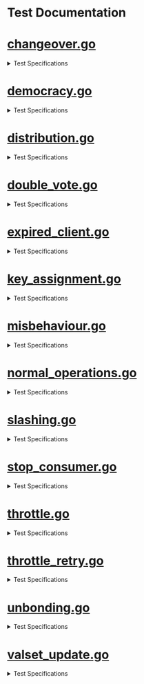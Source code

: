 # Test Documentation

# [changeover.go](../../tests/integration/changeover.go) 
<details><summary> Test Specifications </summary>

| Function | Short Description |
|----------|-------------------|
 [TestRecycleTransferChannel](../../tests/integration/changeover.go#L17) | TestRecycleTransferChannel tests that an existing transfer channel can be reused when transitioning from a standalone to a consumer chain.<details><summary>Details</summary>The test case:<br>* sets up a provider chain and a standalone chain<br>* creates a connection between the two chains<br>* creates a transfer channel between the two chains<br>* transitions the standalone chain to a consumer chain<br>* confirms that no extra transfer channel is created, thus only one transfer channel and one CCV channel exist.</details> |
</details>

# [democracy.go](../../tests/integration/democracy.go) 
<details><summary> Test Specifications </summary>

| Function | Short Description |
|----------|-------------------|
 [TestDemocracyRewardsDistribution](../../tests/integration/democracy.go#L78) | TestDemocracyRewardsDistribution checks that rewards to democracy representatives, community pool, and provider redistribution account are done correctly.<details><summary>Details</summary>* Set up a democracy consumer chain.<br>* Create a new block.<br>* Check that rewards to democracy representatives, community pool, and provider redistribution account are distributed in the right proportions.</details> |
 [TestDemocracyGovernanceWhitelisting](../../tests/integration/democracy.go#L194) | TestDemocracyGovernanceWhitelisting checks that only whitelisted governance proposals can be executed on democracy consumer chains.<details><summary>Details</summary>For context, see the whitelist for proposals in app/consumer-democracy/proposals_whitelisting.go.<br>* Set up a democracy consumer chain.<br>* Submit a proposal containing changes to the auth and mint module parameters.<br>* Check that the proposal is not executed, since the change to the auth module is not whitelisted.<br>* Submit a proposal containing changes *only* to the mint module parameters.<br>* Check that the proposal is executed, since the change to the mint module is whitelisted.<br>* Submit a proposal containing changes *only* to the auth module parameters.<br>* Check that again, the proposal is not executed, since the change to the auth module is not whitelisted.</details> |
 [TestDemocracyMsgUpdateParams](../../tests/integration/democracy.go#L294) | TestDemocracyMsgUpdateParams checks that the consumer parameters can be updated through a governance proposal.<details><summary>Details</summary>* Set up a democracy consumer chain.<br>* Submit a proposal containing changes to the consumer module parameters.<br>* Check that the proposal is executed, and the parameters are updated.</details> |
</details>

# [distribution.go](../../tests/integration/distribution.go) 
<details><summary> Test Specifications </summary>

| Function | Short Description |
|----------|-------------------|
 [TestRewardsDistribution](../../tests/integration/distribution.go#L32) | TestRewardsDistribution tests the distribution of rewards from the consumer chain to the provider chain.<details><summary>Details</summary>* Set up a provider and consumer chain and completes the channel initialization.<br>* Send tokens into the FeeCollector on the consumer chain,<br>and check that these tokens distributed correctly across the provider and consumer chain.<br>* Check that the tokens are distributed purely on the consumer chain,<br>then advance the block height to make the consumer chain send a packet with rewards to the provider chain.<br>* Don't whitelist the consumer denom, so that the tokens stay in the ConsumerRewardsPool on the provider chain.</details> |
 [TestSendRewardsRetries](../../tests/integration/distribution.go#L202) | TestSendRewardsRetries tests that failed reward transmissions are retried every BlocksPerDistributionTransmission blocks<details><summary>Details</summary>* Set up a provider and consumer chain and complete the channel initialization.<br>* Fill the fee pool on the consumer chain, then corrupt the transmission channel<br>and try to send rewards to the provider chain, which should fail.<br>* Advance the block height to trigger a retry of the reward transmission, and confirm that this time, the transmission is successful.</details> |
 [TestEndBlockRD](../../tests/integration/distribution.go#L284) | TestEndBlockRD tests that the last transmission block height is correctly updated after the expected number of block have passed.<details><summary>Details</summary>* Set up CCV and transmission channels between the provider and consumer chains.<br>* Fill the fee pool on the consumer chain, prepare the system for reward<br>distribution, and optionally corrupt the transmission channel to simulate failure scenarios.<br>* After advancing the block height, verify whether the LBTH is updated correctly<br>and if the escrow balance changes as expected.<br>* Check that the IBC transfer states are discarded if the reward distribution<br>to the provider has failed.<br><br>Note: this method is effectively a unit test for EndBLockRD(), but is written as an integration test to avoid excessive mocking.</details> |
 [TestSendRewardsToProvider](../../tests/integration/distribution.go#L407) | TestSendRewardsToProvider is effectively a unit test for SendRewardsToProvider(), but is written as an integration test to avoid excessive mocking.<details><summary>Details</summary>* Set up CCV and transmission channels between the provider and consumer chains.<br>* Verify the SendRewardsToProvider() function under various scenarios and checks if the<br>function handles each scenario correctly by ensuring the expected number of token transfers.</details> |
 [TestIBCTransferMiddleware](../../tests/integration/distribution.go#L554) | TestIBCTransferMiddleware tests the logic of the IBC transfer OnRecvPacket callback.<details><summary>Details</summary>* Set up IBC and transfer channels.<br>* Simulate various scenarios of token transfers from the provider chain to<br>the consumer chain, and evaluate how the middleware processes these transfers.<br>* Ensure that token transfers are handled correctly and rewards are allocated as expected.</details> |
 [TestAllocateTokens](../../tests/integration/distribution.go#L744) | TestAllocateTokens is a happy-path test of the consumer rewards pool allocation to opted-in validators and the community pool.<details><summary>Details</summary>* Set up a provider chain and multiple consumer chains, and initialize the channels between them.<br>* Fund the consumer rewards pools on the provider chain and allocate rewards to the consumer chains.<br>* Begin a new block to cause rewards to be distributed to the validators and the community pool,<br>and check that the rewards are allocated as expected.</details> |
 [TestAllocateTokensToConsumerValidators](../../tests/integration/distribution.go#L884) | TestAllocateTokensToConsumerValidators tests the allocation of tokens to consumer validators.<details><summary>Details</summary>* The test exclusively uses the provider chain.<br>* Set up a current set of consumer validators, then call the AllocateTokensToConsumerValidators<br>function to allocate a number of tokens to the validators.<br>* Check that the expected number of tokens were allocated to the validators.<br>* The test covers the following scenarios:<br>  - The tokens to be allocated are empty<br>  - The consumer validator set is empty<br>  - The tokens are allocated to a single validator<br>  - The tokens are allocated to multiple validators</details> |
 [TestAllocateTokensToConsumerValidatorsWithDifferentValidatorHeights](../../tests/integration/distribution.go#L1029) | TestAllocateTokensToConsumerValidatorsWithDifferentValidatorHeights tests AllocateTokensToConsumerValidators test with consumer validators that have different heights.<details><summary>Details</summary>* Set up a context where the consumer validators have different join heights and verify that rewards are<br>correctly allocated only to validators who have been active long enough.<br>* Ensure that rewards are evenly distributed among eligible validators, that validators<br>can withdraw their rewards correctly, and that no rewards are allocated to validators<br>who do not meet the required join height criteria.<br>* Confirm that validators that have been consumer validators for some time receive rewards,<br>while validators that recently became consumer validators do not receive rewards.</details> |
 [TestMultiConsumerRewardsDistribution](../../tests/integration/distribution.go#L1149) | TestMultiConsumerRewardsDistribution tests the rewards distribution of multiple consumers chains.<details><summary>Details</summary>* Set up multiple consumer and transfer channels and verify the distribution of rewards from<br>various consumer chains to the provider's reward pool.<br>* Ensure that the consumer reward pools are correctly populated<br>and that rewards are properly transferred to the provider.<br>* Checks that the provider's reward pool balance reflects the accumulated<br>rewards from all consumer chains after processing IBC transfer packets and relaying<br>committed packets.</details> |
</details>

# [double_vote.go](../../tests/integration/double_vote.go) 
<details><summary> Test Specifications </summary>

| Function | Short Description |
|----------|-------------------|
 [TestHandleConsumerDoubleVoting](../../tests/integration/double_vote.go#L23) | TestHandleConsumerDoubleVoting tests the handling of double voting evidence from the consumer chain.<details><summary>Details</summary>* Set up a CCV channel.<br>* Create various double voting scenarios and submit those to the provider chain.<br>* Check if the provider chain correctly processes the evidence, jail and tombstone validators as needed, and apply the<br>correct slashing penalties.<br>* Verify that invalid evidence is properly rejected and does not result in incorrect penalties.</details> |
 [TestHandleConsumerDoubleVotingSlashesUndelegationsAndRelegations](../../tests/integration/double_vote.go#L283) | TestHandleConsumerDoubleVotingSlashesUndelegationsAndRelegations tests the handling of double voting evidence from the consumer chain and checks if slashing, undelegations, and redelegations are correctly processed.<details><summary>Details</summary>* Set up a CCV channel.<br>* Create various double voting scenarios and submit those to the provider chain.<br>* Verify that the evidence is processed correctly.<br>* Ensure that the provider chain slashes the validator appropriately, and that it handles undelegations and redelegations accurately.<br>* Confirm that the validator’s staking status reflects these actions.<br>* Check if the slashing penalties are applied correctly and update the validator’s balance and delegations as expected.</details> |
</details>

# [expired_client.go](../../tests/integration/expired_client.go) 
<details><summary> Test Specifications </summary>

| Function | Short Description |
|----------|-------------------|
 [TestVSCPacketSendExpiredClient](../../tests/integration/expired_client.go#L29) | TestVSCPacketSendExpiredClient tests queueing of VSCPackets when the consumer client is expired.<details><summary>Details</summary>* Set up a CCV channel and expire the client on consumer chain.<br>* Bond tokens to provider, send CCV packet to consumer and check pending packets.<br>* While the consumer client is expired (or inactive for some reason) all packets will be queued.<br>* The packet sending and checks are then repeated.<br>* More tokens are bonded on provider to change validator powers.<br>* Upgrade expired client to the consumer and all packets are cleared once the consumer client is established.</details> |
 [TestConsumerPacketSendExpiredClient](../../tests/integration/expired_client.go#L99) | TestConsumerPacketSendExpiredClient tests the consumer sending packets when the provider client is expired.<details><summary>Details</summary>* Set up a CCV channel and bond tokens on provider.<br>* Send CCV packet to consumer and rebond tokens on provider.<br>* Check for pending VSC packets and relay all VSC packets to consumer.<br>* The provider client is then expired.<br>* Confirm that while the provider client is expired all packets will be queued and then cleared<br>once the provider client is upgraded.</details> |
</details>

# [key_assignment.go](../../tests/integration/key_assignment.go) 
<details><summary> Test Specifications </summary>

| Function | Short Description |
|----------|-------------------|
 [TestKeyAssignment](../../tests/integration/key_assignment.go#L34) | TestKeyAssignment tests key assignments relayed from the provider chain to the consumer chain at different times in the protocol lifecycle.<details><summary>Details</summary>Each test scenario sets up a provider chain and then assigns a key for a validator.<br>However, the assignment comes at different times in the protocol lifecycle.<br>The test covers the following scenarios:<br>* successfully assign the key before the CCV channel initialization is complete, then check that a VSCPacket is indeed queued<br>* successfully assign the key after the CCV channel initialization is complete<br>* successfully assign the key during an same epoch where the validator power changes<br>* get an error when assigning the same key twice in the same block by different validators<br>* get an error when assigning the same key twice in the same block by the same validator<br>* successfully assign two different keys in the same block by one validator<br>* get an error when assigning the same key twice in different blocks by different validators<br>* get an error when assigning the same key twice in different blocks by the same validator<br>For each scenario where the key assignment does not produce an error,<br>the test also checks that VSCPackets are relayed to the consumer chain and that the clients on<br>the provider and consumer chain can be updated.</details> |
</details>

# [misbehaviour.go](../../tests/integration/misbehaviour.go) 
<details><summary> Test Specifications </summary>

| Function | Short Description |
|----------|-------------------|
 [TestHandleConsumerMisbehaviour](../../tests/integration/misbehaviour.go#L25) | TestHandleConsumerMisbehaviour tests the handling of consumer misbehavior.<details><summary>Details</summary>* Set up a CCV channel and send an empty VSC packet to ensure that the consumer client revision height is greater than 0.<br>* Construct a Misbehaviour object with two conflicting headers and process the equivocation evidence.<br>* Verify that the provider chain correctly processes this misbehavior.<br>* Ensure that all involved validators are jailed, tombstoned, and slashed according to the expected outcomes.<br>* Assert that their tokens are adjusted based on the slashing fraction.</details> |
 [TestGetByzantineValidators](../../tests/integration/misbehaviour.go#L101) | TestGetByzantineValidators checks the GetByzantineValidators function on various instances of misbehaviour.<details><summary>Details</summary>* Set up a provider and consumer chain.<br>* Create a header with a subset of the validators on the consumer chain, then create a second header (in a variety of different ways),<br>and check which validators are considered Byzantine by calling the GetByzantineValidators function.<br>* The test scenarios are:<br>- when one of the headers is empty, the function should return an error<br>- when one of the headers has a corrupted validator set (e.g. by a validator having a different public key), the function should return an error<br>- when the signatures in one of the headers are corrupted, the function should return an error<br>- when the attack is an amnesia attack (i.e. the headers have different block IDs), no validator is considered byzantine<br>- for non-amnesia misbehaviour, all validators that signed both headers are considered byzantine</details> |
 [TestCheckMisbehaviour](../../tests/integration/misbehaviour.go#L399) | TestCheckMisbehaviour tests that the CheckMisbehaviour function correctly checks for misbehaviour.<details><summary>Details</summary>* Set up a provider and consumer chain.<br>* Create a valid client header and then create a misbehaviour by creating a second header in a variety of different ways.<br>* Check that the CheckMisbehaviour function correctly checks for misbehaviour by verifying that<br>it returns an error when the misbehaviour is invalid and no error when the misbehaviour is valid.<br>* The test scenarios are:<br>  - both headers are identical (returns an error)<br>  - the misbehaviour is not for the consumer chain (returns an error)<br>  - passing an invalid client id (returns an error)<br>  - passing a misbehaviour with different header height (returns an error)<br>  - passing a misbehaviour older than the min equivocation evidence height (returns an error)<br>  - one header of the misbehaviour has insufficient voting power (returns an error)<br>  - passing a valid misbehaviour (no error)<br><br>* Test does not test actually submitting the misbehaviour to the chain or freezing the client.</details> |
</details>

# [normal_operations.go](../../tests/integration/normal_operations.go) 
<details><summary> Test Specifications </summary>

| Function | Short Description |
|----------|-------------------|
 [TestHistoricalInfo](../../tests/integration/normal_operations.go#L19) | TestHistoricalInfo tests the tracking of historical information in the context of new blocks being committed.<details><summary>Details</summary>* Save the initial number of CC validators and current block height.<br>* Add a new validator and then advance the blockchain by one block, triggering the tracking of historical information.<br>* Create 2 validators and then call TrackHistoricalInfo with header block height.<br>* Verify that historical information is pruned correctly and that the validator set is updated as expected.<br>* Check if the historical information is correctly handled and pruned based on the block height.</details> |
</details>

# [slashing.go](../../tests/integration/slashing.go) 
<details><summary> Test Specifications </summary>

| Function | Short Description |
|----------|-------------------|
 [TestRelayAndApplyDowntimePacket](../../tests/integration/slashing.go#L51) | TestRelayAndApplyDowntimePacket tests that downtime slash packets can be properly relayed from consumer to provider, handled by provider, with a VSC and jailing eventually effective on consumer and provider.<details><summary>Details</summary>* Set up CCV channels and retrieve consumer validators.<br>* Select a validator and create its consensus address.<br>* Retrieve the provider consensus address that corresponds to the consumer consensus address of the validator.<br>* The validator's current state is also retrieved, including its token balance,<br>* Set validator's signing information is to ensure it will be jailed for downtime.<br>* Create the slashing packet and send it from the consumer chain to the provider chain with a specified timeout.<br>* Receive the packet and verify that the validator was removed from the provider validator set.<br>* Relay VSC packets from the provider chain to each consumer chain and verify that the consumer chains correctly process these packets.<br>* Check the validator's balance and status on the provider chain to ensure it was jailed correctly but not slashed,<br>and its unjailing time is updated.<br>* Reset the outstanding downtime flag on the consumer chain, and ensure that the consumer<br>chain acknowledges receipt of the packet from the provider chain.<br><br>Note: This method does not test the actual slash packet sending logic for downtime<br>and double-signing, see TestValidatorDowntime and TestValidatorDoubleSigning for<br>those types of tests.</details> |
 [TestSlashPacketAcknowledgement](../../tests/integration/slashing.go#L186) | TestSlashPacketAcknowledgement tests the handling of a slash packet acknowledgement.<details><summary>Details</summary>* Set up a provider and consumer chain, with channel initialization between them performed.<br>* Send a slash packet with randomized fields from the consumer to the provider.<br>* The provider processes the packet</details> |
 [TestHandleSlashPacketDowntime](../../tests/integration/slashing.go#L237) | TestHandleSlashPacketDowntime tests the handling of a downtime related slash packet, with integration tests.<details><summary>Details</summary>* Retrieve a validator from provider chain's validators and checks if it's bonded.<br>* Set tThe signing information for the validator.<br>* The provider processes the downtime slashing packet from the consumer.<br>* Check that the validator has been jailed as a result of the downtime slashing packet being processed.<br>* Verify that the validator’s signing information is updated and that the jailing duration is set correctly.<br><br>Note that only downtime slash packets are processed by HandleSlashPacket.</details> |
 [TestOnRecvSlashPacketErrors](../../tests/integration/slashing.go#L283) | TestOnRecvSlashPacketErrors tests errors for the OnRecvSlashPacket method in an integration testing setting.<details><summary>Details</summary>* Set up all CCV channels and expect panic if the channel is not established via dest channel of packet.<br>* After the correct channelID is added to the packet, a panic shouldn't occur anymore.<br>* Create an instance of SlashPacketData and then verify correct processing and error handling<br>for slashing packets received by the provider chain.</details> |
 [TestValidatorDowntime](../../tests/integration/slashing.go#L401) | TestValidatorDowntime tests if a slash packet is sent and if the outstanding slashing flag is switched when a validator has downtime on the slashing module.<details><summary>Details</summary>* Set up all CCV channel and send an empty VSC packet, then retrieve the address of a validator.<br>* Validator signs blocks for the duration of the signedBlocksWindow and a slash packet is constructed to be sent and committed.<br>* Simulate the validator missing blocks and then verify that the validator is jailed and the jailed time is correctly updated.<br>* Ensure that the missed block counters are reset.<br>* Check that there is a pending slash packet in the queue, and then send the pending packets.<br>* Check if slash record is created and verify that the consumer queue still contains the packet since no<br>acknowledgment has been received from the provider.<br>* Verify that the slash packet was sent and check that the outstanding slashing flag prevents the jailed validator to keep missing block.</details> |
 [TestValidatorDoubleSigning](../../tests/integration/slashing.go#L521) | TestValidatorDoubleSigning tests if a slash packet is sent when a double-signing evidence is handled by the evidence module.<details><summary>Details</summary>* Set up all CCV channel and send an empty VSC packet.<br>* Create a validator public key and address.<br>* Set the infraction parameters and create evidence of double signing.<br>* Add validator signing-info are also to the store and construct the slash packet.<br>* Simulate double signing and sends the slash packet.<br>* Verify the handling of slash packet, and check if slash record was created and if it's waiting for reply.<br>* Confirm that the queue is not cleared and the slash packet is sent.</details> |
 [TestQueueAndSendSlashPacket](../../tests/integration/slashing.go#L615) | TestQueueAndSendSlashPacket tests the integration of QueueSlashPacket with SendPackets. In normal operation slash packets are queued in BeginBlock and sent in EndBlock.<details><summary>Details</summary>* Set up all CCV channels and then queue slash packets for both downtime and double-signing infractions.<br>* Check that the correct number of slash requests are stored in the queue, including duplicates for downtime infractions.<br>* Prepare the CCV channel for sending actual slash packets.<br>* Send the slash packets and check that the outstanding downtime flags are correctly set for validators that were slashed<br>for downtime infractions.<br>* Ensure that the pending data packets queue is empty.</details> |
 [TestCISBeforeCCVEstablished](../../tests/integration/slashing.go#L700) | TestCISBeforeCCVEstablished tests that the consumer chain doesn't panic or have any undesired behavior when a slash packet is queued before the CCV channel is established. Then once the CCV channel is established, the slash packet should be sent soon after.<details><summary>Details</summary>* Check that no pending packets exist and that there's no slash record found.<br>* Triggers a slashing event which queues a slash packet.<br>* The slash packet should be queued but not sent, and it should stay like that until the CCV channel is established and the packet is sent.<br>*Verify that a slashing record now exists, indicating that the slashing packet has been successfully sent.</details> |
</details>

# [stop_consumer.go](../../tests/integration/stop_consumer.go) 
<details><summary> Test Specifications </summary>

| Function | Short Description |
|----------|-------------------|
 [TestStopConsumerChain](../../tests/integration/stop_consumer.go#L26) | TestStopConsumerChain tests the functionality of stopping a consumer chain at a higher level than unit tests.<details><summary>Details</summary>* Retrieve a validator from the provider chain's validators and then the delegator address.<br>* Set up test operations, populating the provider chain states using the following operations:<br>  - Setup CCV channels; establishes the CCV channel and sets channelToChain, chainToChannel, and initHeight mapping for the consumer chain ID.<br>  - Delegate the total bond amount to the chosen validator.<br>  - Undelegate the shares in four consecutive blocks evenly; create UnbondingOp and UnbondingOpIndex entries for the consumer chain ID.<br>  - Set SlashAck state for the consumer chain ID.<br><br>* After, the setup operations are executed, and the consumer chain is stopped.<br>* Check that the state associated with the consumer chain is properly cleaned up after it is stopped.</details> |
 [TestStopConsumerOnChannelClosed](../../tests/integration/stop_consumer.go#L117) | TestStopConsumerOnChannelClosed tests stopping a consumer chain correctly.<details><summary>Details</summary>* Set up CCV channel and transfer channel, and send empty VSC packet.<br>* Stop the consumer chain and verify that the provider chain's channel end is closed.<br><br>TODO Simon: implement OnChanCloseConfirm in IBC-GO testing to close the consumer chain's channel end</details> |
</details>

# [throttle.go](../../tests/integration/throttle.go) 
<details><summary> Test Specifications </summary>

| Function | Short Description |
|----------|-------------------|
 [TestBasicSlashPacketThrottling](../../tests/integration/throttle.go#L35) | TestBasicSlashPacketThrottling tests slash packet throttling with a single consumer, two slash packets, and no VSC matured packets. The most basic scenario.<details><summary>Details</summary>* Set up various test cases, all CCV channels and validator powers.<br>* Retrieve the initial value of the slash meter, and the test verify it has the expected value.<br>* All validators are retrieved as well, and it's ensured that none of them are jailed from the start.<br>* Create a slash packet for the first validator and send it from the consumer to the provider.<br>* Asserts that validator 0 is jailed, has no power, and that the slash meter and allowance have the expected values.<br>* Then, create a second slash packet for a different validator, and check if the second validator is<br>not jailed after sending the second slash packet.<br>* Replenishes the slash meter until it is positive.<br>* Assert that validator 2 is jailed once the slash packet is retried and that it has no more voting power.</details> |
 [TestMultiConsumerSlashPacketThrottling](../../tests/integration/throttle.go#L219) | TestMultiConsumerSlashPacketThrottling tests slash packet throttling in the context of multiple consumers sending slash packets to the provider, with VSC matured packets sprinkled around.<details><summary>Details</summary>* Set up all CCV channels and validator powers.<br>* Choose three consumer bundles from the available bundles.<br>* Send the slash packets from each of the chosen consumer bundles to the provider chain. They will each slash a different validator.<br>* Confirm that the slash packet for the first consumer was handled first, and afterward, the slash packets for the second and<br>third consumers were bounced.<br>* Check the total power of validators in the provider chain to ensure it reflects the expected state after the first validator has been jailed.<br>* Replenish the slash meter and handle one of the two queued slash packet entries when both are retried.<br>* Verify again that the total power is updated.<br>* Replenish the slash meter one more time, and handle the final slash packet.<br>* Confirm that all validators are jailed.</details> |
 [TestPacketSpam](../../tests/integration/throttle.go#L348) | TestPacketSpam confirms that the provider can handle a large number of incoming slash packets in a single block.<details><summary>Details</summary>* Set up all CCV channels and validator powers.<br>* Set the parameters related to the handling of slash packets.<br>* Prepare the slash packets for the first three validators, and create 500 slash packets, alternating between<br>downtime and double-sign infractions.<br>* Simulate the reception of the 500 packets by the provider chain within the same block.<br>* Verify that the first three validators have been jailed as expected. This confirms that the<br>system correctly processed the slash packets and applied the penalties.</details> |
 [TestDoubleSignDoesNotAffectThrottling](../../tests/integration/throttle.go#L420) | TestDoubleSignDoesNotAffectThrottling tests that a large number of double sign slash packets do not affect the throttling mechanism.<details><summary>Details</summary>* Set up a scenario where 3 validators are slashed for double signing, and the 4th is not.<br>* Send 500 double sign slash packets from a consumer to the provider in a single block.<br>* Confirm that the slash meter is not affected by this, and that no validators are jailed.</details> |
 [TestSlashingSmallValidators](../../tests/integration/throttle.go#L508) | TestSlashingSmallValidators tests that multiple slash packets from validators with small power can be handled by the provider chain in a non-throttled manner.<details><summary>Details</summary>* Set up all CCV channels and delegate tokens to four validators, giving the first validator a larger amount of power.<br>* Initialize the slash meter, and verify that none of the validators are jailed before the slash packets are processed.<br>* Set up default signing information for the three smaller validators to prepare them for being jailed.<br>* The slash packets for the small validators are then constructed and sent.<br>* Verify validator powers after processing the slash packets.<br>* Confirm that the large validator remains unaffected and that the three smaller ones have been penalized and jailed.</details> |
 [TestSlashMeterAllowanceChanges](../../tests/integration/throttle.go#L587) | TestSlashMeterAllowanceChanges tests scenarios where the slash meter allowance is expected to change.<details><summary>Details</summary>* Set up all CCV channels, verify the initial slash meter allowance, and update the power of validators.<br>* Confirm that the value of the slash meter allowance is adjusted correctly after updating the validators' powers.<br>* Change the replenish fraction and assert the new expected allowance.<br><br>TODO: This should be a unit test, or replaced by TestTotalVotingPowerChanges.</details> |
 [TestSlashAllValidators](../../tests/integration/throttle.go#L619) | TestSlashAllValidators is similar to TestSlashSameValidator, but 100% of validators' power is jailed in a single block.<details><summary>Details</summary>* Set up all CCV channels and validator powers.<br>* Set the slash meter parameters.<br>* Create one slash packet for each validator, and then an additional five more for each validator<br>in order to test the system's ability to handle multiple slashing events in a single block.<br>* Receive and process each slashing packet in the provider chain and check that all validators are jailed as expected.<br><br>Note: This edge case should not occur in practice, but it is useful to validate that<br>the slash meter can allow any number of slash packets to be handled in a single block when<br>its allowance is set to "1.0".</details> |
</details>

# [throttle_retry.go](../../tests/integration/throttle_retry.go) 
<details><summary> Test Specifications </summary>

| Function | Short Description |
|----------|-------------------|
 [TestSlashRetries](../../tests/integration/throttle_retry.go#L27) | TestSlashRetries tests the throttling v2 retry logic at an integration level.<details><summary>Details</summary>* Set up the CCV channels and the provider.<br>* Retrieve the validators and ensure that none are initially jailed.<br>* Select two validators and set up their signing information.<br>* Set up the consumer, and then construct and queue a slashing packet for the first validator.<br>* Verify that the packet is sent.<br>* Receive the packet on the provider side and handle it.<br>* Confirm that the first validator has been jailed and check the provider's slash meter to ensure it reflects the correct state.<br>* Acknowledge the packet on the consumer chain, and verify that the slash record has been deleted and no pending packets remain.<br>* Confirm that packet sending is now permitted.<br>* Queue a second slashing packet for the second validator and verify its pending status.<br>* Handle the second packet, check that the second validator is jailed, and confirm<br>the final state of the slash record and pending packets on the consumer chain.</details> |
</details>

# [unbonding.go](../../tests/integration/unbonding.go) 
<details><summary> Test Specifications </summary>

| Function | Short Description |
|----------|-------------------|
 [TestUndelegationCompletion](../../tests/integration/unbonding.go#L16) | TestUndelegationCompletion tests that undelegations complete after the unbonding period elapses on the provider, regardless of the consumer's state<details><summary>Details</summary>* Set up CCV channel.<br>* Perform initial delegation of tokens followed by a partial undelegation (1/4 of the tokens).<br>* Verify that the staking unbonding operation is created as expected.<br>* Increment provider block height.<br>* Check that the unbonding operation has been completed.<br>* Verify that the token balances are correctly updated and the expected amount of tokens has been returned to the account.</details> |
</details>

# [valset_update.go](../../tests/integration/valset_update.go) 
<details><summary> Test Specifications </summary>

| Function | Short Description |
|----------|-------------------|
 [TestPacketRoundtrip](../../tests/integration/valset_update.go#L23) | TestPacketRoundtrip tests a CCV packet roundtrip when tokens are bonded on the provider.<details><summary>Details</summary>* Set up CCV and transfer channels.<br>* Bond some tokens on the provider side in order to change validator power.<br>* Relay a packet from the provider chain to the consumer chain.<br>* Relays a matured packet from the consumer chain back to the provider chain.</details> |
 [TestQueueAndSendVSCMaturedPackets](../../tests/integration/valset_update.go#L59) | TestQueueAndSendVSCMaturedPackets tests the behavior of EndBlock QueueVSCMaturedPackets call and its integration with SendPackets call.<details><summary>Details</summary>* Set up CCV channel.<br>* Create and simulate the sending of three VSC packets from the provider chain to the consumer chain at different times.<br>* Send the first packet and validate its processing.<br>* Simulate the passage of one hour.<br>* Send the second packet and validate its processing.<br>* Simulate the passage of 24 more hours.<br>* Send the third packet and validate its processing.<br>* Retrieve all packet maturity times from the consumer, and use this to check the maturity status of the packets sent earlier.<br>* Advance the time so that the first two packets reach their unbonding period, while the third packet does not.<br>* Ensure first two packets are unbonded, their maturity times are deleted, and that VSCMatured packets are queued.<br>* The third packet is still in the store and has not yet been processed for unbonding.<br>* Checks that the packet commitments for the processed packets are correctly reflected in the consumer chain's state.</details> |
</details>

